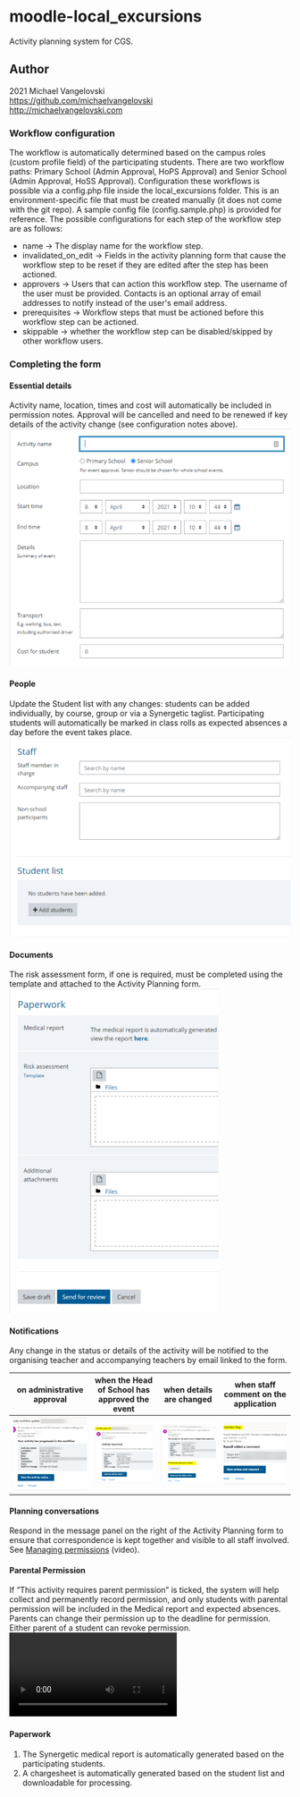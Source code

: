 # moodle-local_excursions

Activity planning system for CGS.

Author
--------
2021 Michael Vangelovski<br/>
<https://github.com/michaelvangelovski><br/>
<http://michaelvangelovski.com><br/>

### Workflow configuration
The workflow is automatically determined based on the campus roles (custom profile field) of the participating students. There are two workflow paths: Primary School (Admin Approval, HoPS Approval) and Senior School (Admin Approval, HoSS Approval). Configuration these workflows is possible via a config.php file inside the local_excursions folder. This is an environment-specific file that must be created manually (it does not come with the git repo). A sample config file (config.sample.php) is provided for reference. The possible configurations for each step of the workflow step are as follows:
 - name → The display name for the workflow step.
 - invalidated_on_edit → Fields in the activity planning form that cause the workflow step to be reset if they are edited after the step has been actioned.
 - approvers → Users that can action this workflow step. The username of the user must be provided. Contacts is an optional array of email addresses to notify instead of the user's email address.
 - prerequisites → Workflow steps that must be actioned before this workflow step can be actioned.
 - skippable → whether the workflow step can be disabled/skipped by other workflow users.

### Completing the form

#### Essential details
Activity name, location, times and cost will automatically be included in permission notes. Approval will be cancelled and need to be renewed if key details of the activity change (see configuration notes above).
![](/screenshots/local_excursions_general_details.png?raw=true)

#### People
Update the Student list with any changes: students can be added individually, by course, group or via a Synergetic taglist. Participating students will automatically be marked in class rolls as expected absences a day before the event takes place.
![](/screenshots/local_excursions_people.png?raw=true)

#### Documents
The risk assessment form, if one is required, must be completed using the template and attached to the Activity Planning form.
![](/screenshots/local_excursions_documents.png?raw=true)

#### Notifications
Any change in the status or details of the activity will be notified to the organising teacher and accompanying teachers by email linked to the form.

on administrative approval | when the Head of School has approved the event | when details are changed | when staff comment on the application
--- | --- | --- | ---
![](/screenshots/local_excursions_notifications_adminapp.png?raw=true) | ![](/screenshots/local_excursions_notifications_headapp.png?raw=true) | ![](/screenshots/local_excursions_notifications_changes.png?raw=true) | ![](/screenshots/local_excursions_notifications_comment.png?raw=true)
			
#### Planning conversations
Respond in the message panel on the right of the Activity Planning form to ensure that correspondence is kept together and visible to all staff involved.
See [Managing permissions](https://screencast-o-matic.com/watch/crfihZVnjFJ) (video).

#### Parental Permission
If “This activity requires parent permission” is ticked, the system will help collect and permanently record permission, and only students with parental permission will be included in the Medical report and expected absences. Parents can change their permission up to the deadline for permission. Either parent of a student can revoke permission.
![](https://github.com/cgs-ets/testtesttest/blob/main/screenshots/local_excursions_permissions.mp4?raw=true)

#### Paperwork
1. The Synergetic medical report is automatically generated based on the participating students. 
2. A chargesheet is automatically generated based on the student list and downloadable for processing.
